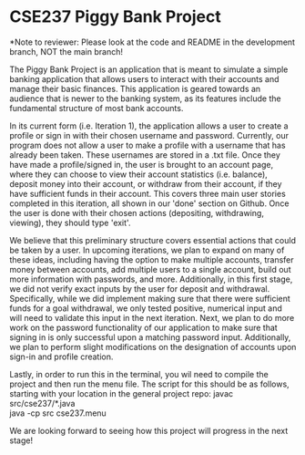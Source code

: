 # CSE237 Piggy Bank Project

*Note to reviewer: Please look at the code and README in the development branch, NOT the main branch! 

The Piggy Bank Project is an application that is meant to simulate a simple banking application that allows users to interact with their accounts and manage their basic finances. This application is geared towards an audience that is newer to the banking system, as its features include the fundamental structure of most bank accounts. 

In its current form (i.e. Iteration 1), the application allows a user to create a profile or sign in with their chosen username and password. Currently, our program does not allow a user to make a profile with a username that has already been taken. These usernames are stored in a .txt file. Once they have made a profile/signed in, the user is brought to an account page, where they can choose to view their account statistics (i.e. balance), deposit money into their account, or withdraw from their account, if they have sufficient funds in their account. This covers three main user stories completed in this iteration, all shown in our 'done' section on Github. Once the user is done with their chosen actions (depositing, withdrawing, viewing), they should type 'exit'.  

We believe that this preliminary structure covers essential actions that could be taken by a user. In upcoming iterations, we plan to expand on many of these ideas, including having the option to make multiple accounts, transfer money between accounts, add multiple users to a single account, build out more information with passwords, and more. Additionally, in this first stage, we did not verify exact inputs by the user for deposit and withdrawal. Specifically, while we did implement making sure that there were sufficient funds for a goal withdrawal, we only tested positive, numerical input and will need to validate this input in the next iteration. Next, we plan to do more work on the password functionality of our application to make sure that signing in is only successful upon a matching password input. Additionally, we plan to perform slight modifications on the designation of accounts upon sign-in and profile creation. 

Lastly, in order to run this in the terminal, you wil need to compile the project and then run the menu file. The script for this should be as follows, starting with your location in the general project repo: 
javac src/cse237/*.java     
java -cp src cse237.menu

We are looking forward to seeing how this project will progress in the next stage! 